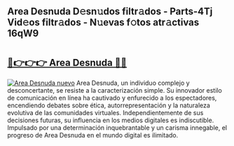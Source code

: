 ## Area Desnuda D𝚎sn𝚞dos filtr𝚊dos - Parts-4Tj Vid𝚎os filtr𝚊dos - N𝚞evas f𝚘tos atr𝚊ctivas 16qW9

# <h2><a href="http://mb3qk3.tromn.icu/?c=Area+Desnuda">🔗👉👉👉 Area Desnuda 🔗🔗</a></h2>

[![Area Desnuda nuevo](https://i.imgur.com/pEAQMta.gif)](http://mb3qk3.tromn.icu/?c=Area+Desnuda)
Area Desnuda, un individuo complejo y desconcertante, se resiste a la caracterización simple. Su innovador estilo de comunicación en línea ha cautivado y enfurecido a los espectadores, encendiendo debates sobre ética, autorrepresentación y la naturaleza evolutiva de las comunidades virtuales. Independientemente de sus decisiones futuras, su influencia en los medios digitales es indiscutible. Impulsado por una determinación inquebrantable y un carisma innegable, el progreso de Area Desnuda en el mundo digital es ilimitado.
